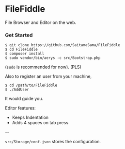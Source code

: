 # FileFiddle

File Browser and Editor on the web.

### Get Started
```
$ git clone https://github.com/SaitamaSama/FileFiddle
$ cd FileFiddle
$ composer install
$ sudo vendor/bin/aerys -c src/Bootstrap.php
```
(`sudo` is recommended for now). (PLS)

Also to register an user from your machine,
```
$ cd /path/to/FileFiddle
$ ./AddUser
```

It would guide you.

Editor features:
* Keeps Indentation
* Adds 4 spaces on tab press

--

`src/Storage/conf.json` stores the configuration.